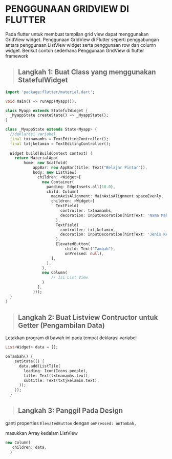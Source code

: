 # PENGGUNAAN GRIDVIEW DI FLUTTER

Pada flutter untuk membuat tampilan grid view dapat menggunakan GridView widget. Penggunaan GridView di Flutter seperti penggabungan antara penggunaan ListView widget serta penggunaan row dan column widget. Berikut contoh sederhana Penggunaan GridView di flutter framework



>## Langkah 1: Buat Class yang menggunakan StatefulWidget

```dart
import 'package:flutter/material.dart';

void main() => runApp(Myapp());

class Myapp extends StatefulWidget {
  _MyappState createState() => _MyappState();
}

class _MyappState extends State<Myapp> {
  //deklarasi variabel
  final txtnamamhs = TextEditingController();
  final txtjkelamin = TextEditingController();
  
  Widget build(BuildContext context) {
    return MaterialApp(
        home: new Scaffold(
            appBar: new AppBar(title: Text("Belajar Pintar")),
            body: new ListView(
              children: <Widget>[
                new Container(
                  padding: EdgeInsets.all(10.0),
                  child: Column(
                    mainAxisAlignment: MainAxisAlignment.spaceEvenly,
                    children: <Widget>[
                      TextField(
                        controller: txtnamamhs,
                        decoration: InputDecoration(hintText: 'Nama Mahasiswa'),
                      ),
                      TextField(
                        controller: txtjkelamin,
                        decoration: InputDecoration(hintText: 'Jenis Kelamin'),
                      ),
                      ElevatedButton(
                          child: Text("Tambah"),
                          onPressed: null),
                    ],
                  ),
                ),
                new Column(
                    // Isi List View
                )
              ],
            )));
  }
}
```
>## Langkah 2: Buat Listview Contructor untuk Getter (Pengambilan Data)

Letakkan program di bawah ini pada tempat deklarasi variabel
```dart
List<Widget> data = [];

onTambah() {
    setState(() {
      data.add(ListTile(
        leading: Icon(Icons.people),
        title: Text(txtnamamhs.text),
        subtitle: Text(txtjkelamin.text),
      ));
    });
  }
  ```
>## Langkah 3: Panggil Pada Design

ganti properties `ElevatedButton` dengan `onPressed: onTambah,`

masukkan Array kedalam ListView
```dart
new Column(
   children: data,
  )
```
